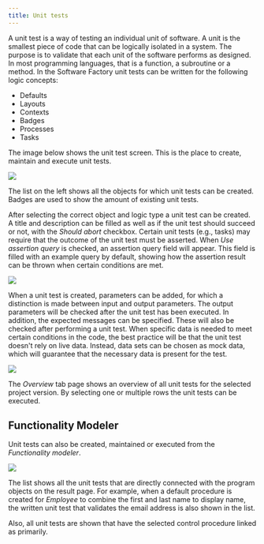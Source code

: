 ```yaml
---
title: Unit tests
---
```


A unit test is a way of testing an individual unit of software. A unit is the smallest piece of code that can be logically isolated in a system. The purpose is to validate that each unit of the software performs as designed. In most programming languages, that is a function, a subroutine or a method. In the Software Factory unit tests can be written for the following logic concepts:

- Defaults
- Layouts
- Contexts
- Badges
- Processes
- Tasks

The image below shows the unit test screen. This is the place to create, maintain and execute unit tests.

![](assets/sf/unit_test_overview_2.png)

The list on the left shows all the objects for which unit tests can be created. Badges are used to show the amount of existing unit tests. 

After selecting the correct object and logic type a unit test can be created. A title and description can be filled as well as if the unit test should succeed or not, with the *Should abort* checkbox. Certain unit tests (e.g., tasks) may require that the outcome of the unit test must be asserted. When *Use assertion query* is checked, an assertion query field will appear. This field is filled with an example query by default, showing how the assertion result can be thrown when certain conditions are met.

![](assets/sf/unit_test_assertion_query.png)

When a unit test is created, parameters can be added, for which a distinction is made between input and output parameters. The output parameters will be checked after the unit test has been executed. In addition, the expected messages can be specified. These will also be checked after performing a unit test. When specific data is needed to meet certain conditions in the code, the best practice will be that the unit test doesn't rely on live data. Instead, data sets can be chosen as mock data, which will guarantee that the necessary data is present for the test.

![](assets/sf/unit_test_mock_data.png)

The *Overview* tab page shows an overview of all unit tests for the selected project version. By selecting one or multiple rows the unit tests can be executed.

## Functionality Modeler

Unit tests can also be created, maintained or executed from the *Functionality modeler*. 

![](assets/sf/unit_test_functionality.png)

The list shows all the unit tests that are directly connected with the program objects on the result page. For example, when a default procedure is created for *Employee* to combine the first and last name to display name, the written unit test that validates the email address is also shown in the list. 

Also, all unit tests are shown that have the selected control procedure linked as primarily.
